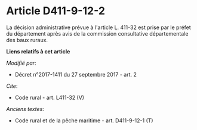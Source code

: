 # Article D411-9-12-2

La décision administrative prévue à l'article L. 411-32 est prise par le préfet du département après avis de la commission
consultative départementale des baux ruraux.

**Liens relatifs à cet article**

_Modifié par_:

  - Décret n°2017-1411 du 27 septembre 2017 - art. 2

_Cite_:

  - Code rural - art. L411-32 (V)

_Anciens textes_:

  - Code rural et de la pêche maritime - art. D411-9-12-1 (T)
